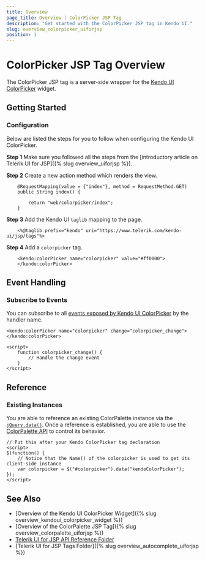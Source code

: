 ```yaml
---
title: Overview
page_title: Overview | ColorPicker JSP Tag
description: "Get started with the ColorPicker JSP tag in Kendo UI."
slug: overview_colorpicker_uiforjsp
position: 1
---
```


# ColorPicker JSP Tag Overview

The ColorPicker JSP tag is a server-side wrapper for the [Kendo UI ColorPicker](/api/javascript/ui/colorpicker) widget.

## Getting Started

### Configuration

Below are listed the steps for you to follow when configuring the Kendo UI ColorPicker.

**Step 1** Make sure you followed all the steps from the [introductory article on Telerik UI for JSP]({% slug overview_uiforjsp %}).

**Step 2** Create a new action method which renders the view.



        @RequestMapping(value = {"index"}, method = RequestMethod.GET)
        public String index() {

            return "web/colorpicker/index";
        }

**Step 3** Add the Kendo UI `taglib` mapping to the page.



        <%@taglib prefix="kendo" uri="https://www.telerik.com/kendo-ui/jsp/tags"%>

**Step 4** Add a `colorpicker` tag.



        <kendo:colorPicker name="colorpicker" value="#ff0000">
        </kendo:colorPicker>

## Event Handling

### Subscribe to Events

You can subscribe to all [events exposed by Kendo UI ColorPicker](/api/javascript/ui/colorpicker#events) by the handler name.



    <kendo:colorPicker name="colorpicker" change="colorpicker_change"></kendo:colorPicker>

    <script>
        function colorpicker_change() {
            // Handle the change event
        }
    </script>

## Reference

### Existing Instances

You are able to reference an existing ColorPalette instance via the [`jQuery.data()`](https://api.jquery.com/jQuery.data/). Once a reference is established, you are able to use the [ColorPalette API](/api/javascript/ui/colorpicker#methods) to control its behavior.



    // Put this after your Kendo ColorPicker tag declaration
    <script>
    $(function() {
        // Notice that the Name() of the colorpicker is used to get its client-side instance
        var colorpicker = $("#colorpicker").data("kendoColorPicker");
    });
    </script>

## See Also

* [Overview of the Kendo UI ColorPicker Widget]({% slug overview_kendoui_colorpicker_widget %})
* [Overview of the ColorPalette JSP Tag]({% slug overview_colorpalette_uiforjsp %})
* [Telerik UI for JSP API Reference Folder](/api/jsp/autocomplete/animation)
* [Telerik UI for JSP Tags Folder]({% slug overview_autocomplete_uiforjsp %})
